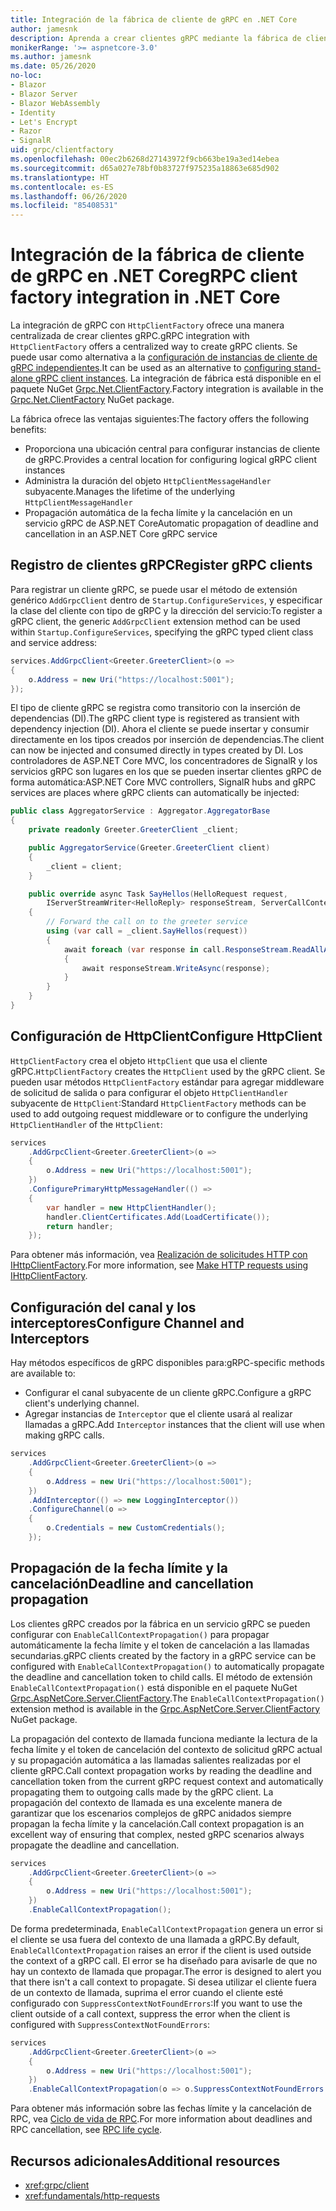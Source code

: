 ```yaml
---
title: Integración de la fábrica de cliente de gRPC en .NET Core
author: jamesnk
description: Aprenda a crear clientes gRPC mediante la fábrica de cliente.
monikerRange: '>= aspnetcore-3.0'
ms.author: jamesnk
ms.date: 05/26/2020
no-loc:
- Blazor
- Blazor Server
- Blazor WebAssembly
- Identity
- Let's Encrypt
- Razor
- SignalR
uid: grpc/clientfactory
ms.openlocfilehash: 00ec2b6268d27143972f9cb663be19a3ed14ebea
ms.sourcegitcommit: d65a027e78bf0b83727f975235a18863e685d902
ms.translationtype: HT
ms.contentlocale: es-ES
ms.lasthandoff: 06/26/2020
ms.locfileid: "85408531"
---
```

# <a name="grpc-client-factory-integration-in-net-core"></a><span data-ttu-id="6126f-103">Integración de la fábrica de cliente de gRPC en .NET Core</span><span class="sxs-lookup"><span data-stu-id="6126f-103">gRPC client factory integration in .NET Core</span></span>

<span data-ttu-id="6126f-104">La integración de gRPC con `HttpClientFactory` ofrece una manera centralizada de crear clientes gRPC.</span><span class="sxs-lookup"><span data-stu-id="6126f-104">gRPC integration with `HttpClientFactory` offers a centralized way to create gRPC clients.</span></span> <span data-ttu-id="6126f-105">Se puede usar como alternativa a la [configuración de instancias de cliente de gRPC independientes](xref:grpc/client).</span><span class="sxs-lookup"><span data-stu-id="6126f-105">It can be used as an alternative to [configuring stand-alone gRPC client instances](xref:grpc/client).</span></span> <span data-ttu-id="6126f-106">La integración de fábrica está disponible en el paquete NuGet [Grpc.Net.ClientFactory](https://www.nuget.org/packages/Grpc.Net.ClientFactory).</span><span class="sxs-lookup"><span data-stu-id="6126f-106">Factory integration is available in the [Grpc.Net.ClientFactory](https://www.nuget.org/packages/Grpc.Net.ClientFactory) NuGet package.</span></span>

<span data-ttu-id="6126f-107">La fábrica ofrece las ventajas siguientes:</span><span class="sxs-lookup"><span data-stu-id="6126f-107">The factory offers the following benefits:</span></span>

* <span data-ttu-id="6126f-108">Proporciona una ubicación central para configurar instancias de cliente de gRPC.</span><span class="sxs-lookup"><span data-stu-id="6126f-108">Provides a central location for configuring logical gRPC client instances</span></span>
* <span data-ttu-id="6126f-109">Administra la duración del objeto `HttpClientMessageHandler` subyacente.</span><span class="sxs-lookup"><span data-stu-id="6126f-109">Manages the lifetime of the underlying `HttpClientMessageHandler`</span></span>
* <span data-ttu-id="6126f-110">Propagación automática de la fecha límite y la cancelación en un servicio gRPC de ASP.NET Core</span><span class="sxs-lookup"><span data-stu-id="6126f-110">Automatic propagation of deadline and cancellation in an ASP.NET Core gRPC service</span></span>

## <a name="register-grpc-clients"></a><span data-ttu-id="6126f-111">Registro de clientes gRPC</span><span class="sxs-lookup"><span data-stu-id="6126f-111">Register gRPC clients</span></span>

<span data-ttu-id="6126f-112">Para registrar un cliente gRPC, se puede usar el método de extensión genérico `AddGrpcClient` dentro de `Startup.ConfigureServices`, y especificar la clase del cliente con tipo de gRPC y la dirección del servicio:</span><span class="sxs-lookup"><span data-stu-id="6126f-112">To register a gRPC client, the generic `AddGrpcClient` extension method can be used within `Startup.ConfigureServices`, specifying the gRPC typed client class and service address:</span></span>

```csharp
services.AddGrpcClient<Greeter.GreeterClient>(o =>
{
    o.Address = new Uri("https://localhost:5001");
});
```

<span data-ttu-id="6126f-113">El tipo de cliente gRPC se registra como transitorio con la inserción de dependencias (DI).</span><span class="sxs-lookup"><span data-stu-id="6126f-113">The gRPC client type is registered as transient with dependency injection (DI).</span></span> <span data-ttu-id="6126f-114">Ahora el cliente se puede insertar y consumir directamente en los tipos creados por inserción de dependencias.</span><span class="sxs-lookup"><span data-stu-id="6126f-114">The client can now be injected and consumed directly in types created by DI.</span></span> <span data-ttu-id="6126f-115">Los controladores de ASP.NET Core MVC, los concentradores de SignalR y los servicios gRPC son lugares en los que se pueden insertar clientes gRPC de forma automática:</span><span class="sxs-lookup"><span data-stu-id="6126f-115">ASP.NET Core MVC controllers, SignalR hubs and gRPC services are places where gRPC clients can automatically be injected:</span></span>

```csharp
public class AggregatorService : Aggregator.AggregatorBase
{
    private readonly Greeter.GreeterClient _client;

    public AggregatorService(Greeter.GreeterClient client)
    {
        _client = client;
    }

    public override async Task SayHellos(HelloRequest request,
        IServerStreamWriter<HelloReply> responseStream, ServerCallContext context)
    {
        // Forward the call on to the greeter service
        using (var call = _client.SayHellos(request))
        {
            await foreach (var response in call.ResponseStream.ReadAllAsync())
            {
                await responseStream.WriteAsync(response);
            }
        }
    }
}
```

## <a name="configure-httpclient"></a><span data-ttu-id="6126f-116">Configuración de HttpClient</span><span class="sxs-lookup"><span data-stu-id="6126f-116">Configure HttpClient</span></span>

<span data-ttu-id="6126f-117">`HttpClientFactory` crea el objeto `HttpClient` que usa el cliente gRPC.</span><span class="sxs-lookup"><span data-stu-id="6126f-117">`HttpClientFactory` creates the `HttpClient` used by the gRPC client.</span></span> <span data-ttu-id="6126f-118">Se pueden usar métodos `HttpClientFactory` estándar para agregar middleware de solicitud de salida o para configurar el objeto `HttpClientHandler` subyacente de `HttpClient`:</span><span class="sxs-lookup"><span data-stu-id="6126f-118">Standard `HttpClientFactory` methods can be used to add outgoing request middleware or to configure the underlying `HttpClientHandler` of the `HttpClient`:</span></span>

```csharp
services
    .AddGrpcClient<Greeter.GreeterClient>(o =>
    {
        o.Address = new Uri("https://localhost:5001");
    })
    .ConfigurePrimaryHttpMessageHandler(() =>
    {
        var handler = new HttpClientHandler();
        handler.ClientCertificates.Add(LoadCertificate());
        return handler;
    });
```

<span data-ttu-id="6126f-119">Para obtener más información, vea [Realización de solicitudes HTTP con IHttpClientFactory](xref:fundamentals/http-requests).</span><span class="sxs-lookup"><span data-stu-id="6126f-119">For more information, see [Make HTTP requests using IHttpClientFactory](xref:fundamentals/http-requests).</span></span>

## <a name="configure-channel-and-interceptors"></a><span data-ttu-id="6126f-120">Configuración del canal y los interceptores</span><span class="sxs-lookup"><span data-stu-id="6126f-120">Configure Channel and Interceptors</span></span>

<span data-ttu-id="6126f-121">Hay métodos específicos de gRPC disponibles para:</span><span class="sxs-lookup"><span data-stu-id="6126f-121">gRPC-specific methods are available to:</span></span>

* <span data-ttu-id="6126f-122">Configurar el canal subyacente de un cliente gRPC.</span><span class="sxs-lookup"><span data-stu-id="6126f-122">Configure a gRPC client's underlying channel.</span></span>
* <span data-ttu-id="6126f-123">Agregar instancias de `Interceptor` que el cliente usará al realizar llamadas a gRPC.</span><span class="sxs-lookup"><span data-stu-id="6126f-123">Add `Interceptor` instances that the client will use when making gRPC calls.</span></span>

```csharp
services
    .AddGrpcClient<Greeter.GreeterClient>(o =>
    {
        o.Address = new Uri("https://localhost:5001");
    })
    .AddInterceptor(() => new LoggingInterceptor())
    .ConfigureChannel(o =>
    {
        o.Credentials = new CustomCredentials();
    });
```

## <a name="deadline-and-cancellation-propagation"></a><span data-ttu-id="6126f-124">Propagación de la fecha límite y la cancelación</span><span class="sxs-lookup"><span data-stu-id="6126f-124">Deadline and cancellation propagation</span></span>

<span data-ttu-id="6126f-125">Los clientes gRPC creados por la fábrica en un servicio gRPC se pueden configurar con `EnableCallContextPropagation()` para propagar automáticamente la fecha límite y el token de cancelación a las llamadas secundarias.</span><span class="sxs-lookup"><span data-stu-id="6126f-125">gRPC clients created by the factory in a gRPC service can be configured with `EnableCallContextPropagation()` to automatically propagate the deadline and cancellation token to child calls.</span></span> <span data-ttu-id="6126f-126">El método de extensión `EnableCallContextPropagation()` está disponible en el paquete NuGet [Grpc.AspNetCore.Server.ClientFactory](https://www.nuget.org/packages/Grpc.AspNetCore.Server.ClientFactory).</span><span class="sxs-lookup"><span data-stu-id="6126f-126">The `EnableCallContextPropagation()` extension method is available in the [Grpc.AspNetCore.Server.ClientFactory](https://www.nuget.org/packages/Grpc.AspNetCore.Server.ClientFactory) NuGet package.</span></span>

<span data-ttu-id="6126f-127">La propagación del contexto de llamada funciona mediante la lectura de la fecha límite y el token de cancelación del contexto de solicitud gRPC actual y su propagación automática a las llamadas salientes realizadas por el cliente gRPC.</span><span class="sxs-lookup"><span data-stu-id="6126f-127">Call context propagation works by reading the deadline and cancellation token from the current gRPC request context and automatically propagating them to outgoing calls made by the gRPC client.</span></span> <span data-ttu-id="6126f-128">La propagación del contexto de llamada es una excelente manera de garantizar que los escenarios complejos de gRPC anidados siempre propagan la fecha límite y la cancelación.</span><span class="sxs-lookup"><span data-stu-id="6126f-128">Call context propagation is an excellent way of ensuring that complex, nested gRPC scenarios always propagate the deadline and cancellation.</span></span>

```csharp
services
    .AddGrpcClient<Greeter.GreeterClient>(o =>
    {
        o.Address = new Uri("https://localhost:5001");
    })
    .EnableCallContextPropagation();
```

<span data-ttu-id="6126f-129">De forma predeterminada, `EnableCallContextPropagation` genera un error si el cliente se usa fuera del contexto de una llamada a gRPC.</span><span class="sxs-lookup"><span data-stu-id="6126f-129">By default, `EnableCallContextPropagation` raises an error if the client is used outside the context of a gRPC call.</span></span> <span data-ttu-id="6126f-130">El error se ha diseñado para avisarle de que no hay un contexto de llamada que propagar.</span><span class="sxs-lookup"><span data-stu-id="6126f-130">The error is designed to alert you that there isn't a call context to propagate.</span></span> <span data-ttu-id="6126f-131">Si desea utilizar el cliente fuera de un contexto de llamada, suprima el error cuando el cliente esté configurado con `SuppressContextNotFoundErrors`:</span><span class="sxs-lookup"><span data-stu-id="6126f-131">If you want to use the client outside of a call context, suppress the error when the client is configured with `SuppressContextNotFoundErrors`:</span></span>

```csharp
services
    .AddGrpcClient<Greeter.GreeterClient>(o =>
    {
        o.Address = new Uri("https://localhost:5001");
    })
    .EnableCallContextPropagation(o => o.SuppressContextNotFoundErrors = true);
```

<span data-ttu-id="6126f-132">Para obtener más información sobre las fechas límite y la cancelación de RPC, vea [Ciclo de vida de RPC](https://www.grpc.io/docs/guides/concepts/#rpc-life-cycle).</span><span class="sxs-lookup"><span data-stu-id="6126f-132">For more information about deadlines and RPC cancellation, see [RPC life cycle](https://www.grpc.io/docs/guides/concepts/#rpc-life-cycle).</span></span>

## <a name="additional-resources"></a><span data-ttu-id="6126f-133">Recursos adicionales</span><span class="sxs-lookup"><span data-stu-id="6126f-133">Additional resources</span></span>

* <xref:grpc/client>
* <xref:fundamentals/http-requests>
